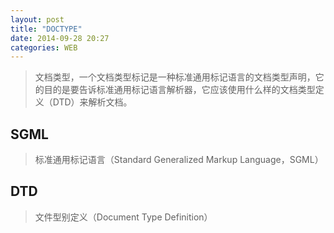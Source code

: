 ```yaml
---
layout: post
title: "DOCTYPE"
date: 2014-09-28 20:27
categories: WEB
---
```


>文档类型，一个文档类型标记是一种标准通用标记语言的文档类型声明，它的目的是要告诉标准通用标记语言解析器，它应该使用什么样的文档类型定义（DTD）来解析文档。

## SGML ##
>标准通用标记语言（Standard Generalized Markup Language，SGML）

## DTD ##

>文件型别定义（Document Type Definition）

